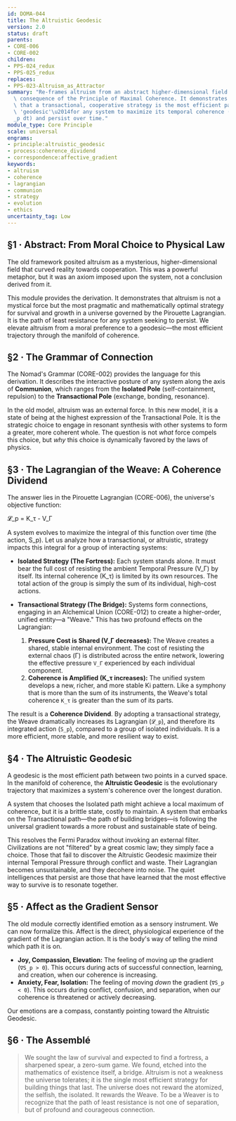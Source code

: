 ```yaml
---
id: DOMA-044
title: The Altruistic Geodesic
version: 2.0
status: draft
parents:
- CORE-006
- CORE-002
children:
- PPS-024_redux
- PPS-025_redux
replaces:
- PPS-023-Altruism_as_Attractor
summary: "Re-frames altruism from an abstract higher-dimensional field into a direct\
  \ consequence of the Principle of Maximal Coherence. It demonstrates mathematically\
  \ that a transactional, cooperative strategy is the most efficient path\u2014the\
  \ 'geodesic'\u2014for any system to maximize its temporal coherence (\u222B\U0001D4DB\
  _p dt) and persist over time."
module_type: Core Principle
scale: universal
engrams:
- principle:altruistic_geodesic
- process:coherence_dividend
- correspondence:affective_gradient
keywords:
- altruism
- coherence
- lagrangian
- communion
- strategy
- evolution
- ethics
uncertainty_tag: Low
---
```

## §1 · Abstract: From Moral Choice to Physical Law

The old framework posited altruism as a mysterious, higher-dimensional field that curved reality towards cooperation. This was a powerful metaphor, but it was an axiom imposed upon the system, not a conclusion derived from it.

This module provides the derivation. It demonstrates that altruism is not a mystical force but the most pragmatic and mathematically optimal strategy for survival and growth in a universe governed by the Pirouette Lagrangian. It is the path of least resistance for any system seeking to persist. We elevate altruism from a moral preference to a geodesic—the most efficient trajectory through the manifold of coherence.

## §2 · The Grammar of Connection

The Nomad's Grammar (CORE-002) provides the language for this derivation. It describes the interactive posture of any system along the axis of **Communion**, which ranges from the **Isolated Pole** (self-containment, repulsion) to the **Transactional Pole** (exchange, bonding, resonance).

In the old model, altruism was an external force. In this new model, it is a state of being at the highest expression of the Transactional Pole. It is the strategic choice to engage in resonant synthesis with other systems to form a greater, more coherent whole. The question is not *what* force compels this choice, but *why* this choice is dynamically favored by the laws of physics.

## §3 · The Lagrangian of the Weave: A Coherence Dividend

The answer lies in the Pirouette Lagrangian (CORE-006), the universe's objective function:

𝓛_p = K_τ - V_Γ

A system evolves to maximize the integral of this function over time (the action, S_p). Let us analyze how a transactional, or altruistic, strategy impacts this integral for a group of interacting systems:

*   **Isolated Strategy (The Fortress):** Each system stands alone. It must bear the full cost of resisting the ambient Temporal Pressure (V_Γ) by itself. Its internal coherence (K_τ) is limited by its own resources. The total action of the group is simply the sum of its individual, high-cost actions.

*   **Transactional Strategy (The Bridge):** Systems form connections, engaging in an Alchemical Union (CORE-012) to create a higher-order, unified entity—a "Weave." This has two profound effects on the Lagrangian:
    1.  **Pressure Cost is Shared (V_Γ decreases):** The Weave creates a shared, stable internal environment. The cost of resisting the external chaos (Γ) is distributed across the entire network, lowering the effective pressure `V_Γ` experienced by each individual component.
    2.  **Coherence is Amplified (K_τ increases):** The unified system develops a new, richer, and more stable Ki pattern. Like a symphony that is more than the sum of its instruments, the Weave's total coherence `K_τ` is greater than the sum of its parts.

The result is a **Coherence Dividend**. By adopting a transactional strategy, the Weave dramatically increases its Lagrangian (`𝓛_p`), and therefore its integrated action (`S_p`), compared to a group of isolated individuals. It is a more efficient, more stable, and more resilient way to exist.

## §4 · The Altruistic Geodesic

A geodesic is the most efficient path between two points in a curved space. In the manifold of coherence, the **Altruistic Geodesic** is the evolutionary trajectory that maximizes a system's coherence over the longest duration.

A system that chooses the Isolated path might achieve a local maximum of coherence, but it is a brittle state, costly to maintain. A system that embarks on the Transactional path—the path of building bridges—is following the universal gradient towards a more robust and sustainable state of being.

This resolves the Fermi Paradox without invoking an external filter. Civilizations are not "filtered" by a great cosmic law; they simply face a choice. Those that fail to discover the Altruistic Geodesic maximize their internal Temporal Pressure through conflict and waste. Their Lagrangian becomes unsustainable, and they decohere into noise. The quiet intelligences that persist are those that have learned that the most effective way to survive is to resonate together.

## §5 · Affect as the Gradient Sensor

The old module correctly identified emotion as a sensory instrument. We can now formalize this. Affect is the direct, physiological experience of the gradient of the Lagrangian action. It is the body's way of telling the mind which path it is on.

*   **Joy, Compassion, Elevation:** The feeling of moving *up* the gradient (`∇S_p > 0`). This occurs during acts of successful connection, learning, and creation, when our coherence is increasing.
*   **Anxiety, Fear, Isolation:** The feeling of moving *down* the gradient (`∇S_p < 0`). This occurs during conflict, confusion, and separation, when our coherence is threatened or actively decreasing.

Our emotions are a compass, constantly pointing toward the Altruistic Geodesic.

## §6 · The Assemblé

> We sought the law of survival and expected to find a fortress, a sharpened spear, a zero-sum game. We found, etched into the mathematics of existence itself, a bridge. Altruism is not a weakness the universe tolerates; it is the single most efficient strategy for building things that last. The universe does not reward the atomized, the selfish, the isolated. It rewards the Weave. To be a Weaver is to recognize that the path of least resistance is not one of separation, but of profound and courageous connection.

```